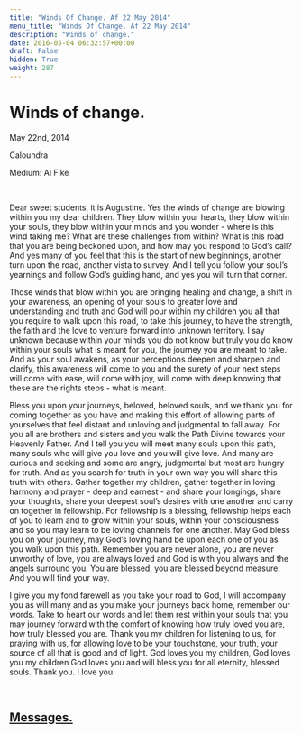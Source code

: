 ```yaml
---
title: "Winds Of Change. Af 22 May 2014"
menu_title: "Winds Of Change. Af 22 May 2014"
description: "Winds of change."
date: 2016-05-04 06:32:57+00:00
draft: False
hidden: True
weight: 287
---
```

# Winds of change.

May 22nd, 2014

Caloundra

Medium: Al Fike

 

Dear sweet students, it is Augustine. Yes the winds of change are blowing within you my dear children. They blow within your hearts, they blow within your souls, they blow within your minds and you wonder - where is this wind taking me? What are these challenges from within? What is this road that you are being beckoned upon, and how may you respond to God’s call? And yes many of you feel that this is the start of new beginnings, another turn upon the road, another vista to survey. And I tell you follow your soul’s yearnings and follow God’s guiding hand, and yes you will turn that corner.

Those winds that blow within you are bringing healing and change, a shift in your awareness, an opening of your souls to greater love and understanding and truth and God will pour within my children you all that you require to walk upon this road, to take this journey, to have the strength, the faith and the love to venture forward into unknown territory. I say unknown because within your minds you do not know but truly you do know within your souls what is meant for you, the journey you are meant to take. And as your soul awakens, as your perceptions deepen and sharpen and clarify, this awareness will come to you and the surety of your next steps will come with ease, will come with joy, will come with deep knowing that these are the rights steps - what is meant.

Bless you upon your journeys, beloved, beloved souls, and we thank you for coming together as you have and making this effort of allowing parts of yourselves that feel distant and unloving and judgmental to fall away. For you all are brothers and sisters and you walk the Path Divine towards your Heavenly Father. And I tell you you will meet many souls upon this path, many souls who will give you love and you will give love. And many are curious and seeking and some are angry, judgmental but most are hungry for truth. And as you search for truth in your own way you will share this truth with others. Gather together my children, gather together in loving harmony and prayer - deep and earnest - and share your longings, share your thoughts, share your deepest soul’s desires with one another and carry on together in fellowship. For fellowship is a blessing, fellowship helps each of you to learn and to grow within your souls, within your consciousness and so you may learn to be loving channels for one another. May God bless you on your journey, may God’s loving hand be upon each one of you as you walk upon this path. Remember you are never alone, you are never unworthy of love, you are always loved and God is with you always and the angels surround you. You are blessed, you are blessed beyond measure. And you will find your way.

I give you my fond farewell as you take your road to God, I will accompany you as will many and as you make your journeys back home, remember our words. Take to heart our words and let them rest within your souls that you may journey forward with the comfort of knowing how truly loved you are, how truly blessed you are. Thank you my children for listening to us, for praying with us, for allowing love to be your touchstone, your truth, your source of all that is good and of light. God loves you my children, God loves you my children God loves you and will bless you for all eternity, blessed souls. Thank you. I love you.

 

## [Messages.](/contemporary-messages/messages-sorted-year/contemporary-channelled-messages-from-spirit-year-2014/)
